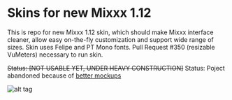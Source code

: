 Skins for new Mixxx 1.12
=============
This is repo for new Mixxx 1.12 skin, which should make Mixxx interface cleaner, allow easy on-the-fly customization and support wide range of sizes.
Skin uses Felipe and PT Mono fonts.
Pull Request #350 (resizable VuMeters) necessary to run skin.

~~Status: [NOT USABLE YET, UNDER HEAVY CONSTRUCTION]~~
Status: Poject abandoned because of [better mockups](https://imgur.com/a/EUPCQHf)

![alt tag](https://raw.githubusercontent.com/zezic/nextgen_skins/master/Nykto.png)
